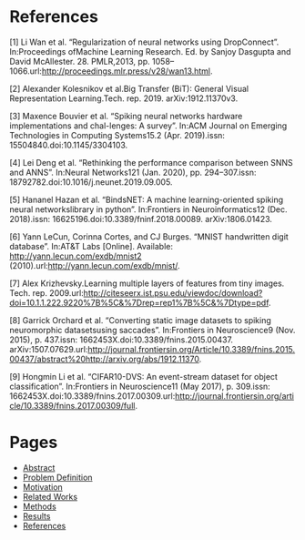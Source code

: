 # References
[1] Li Wan et al. “Regularization of neural networks using DropConnect”. In:Proceedings ofMachine Learning Research. Ed. by Sanjoy Dasgupta and David McAllester. 28. PMLR,2013, pp. 1058–1066.url:http://proceedings.mlr.press/v28/wan13.html.

[2] Alexander Kolesnikov et al.Big Transfer (BiT): General Visual Representation Learning.Tech. rep. 2019. arXiv:1912.11370v3.

[3] Maxence  Bouvier  et  al.  “Spiking  neural  networks  hardware  implementations  and  chal-lenges:  A  survey”.  In:ACM Journal on Emerging Technologies in Computing Systems15.2 (Apr. 2019).issn: 15504840.doi:10.1145/3304103.

[4] Lei Deng et al. “Rethinking the performance comparison between SNNS and ANNS”. In:Neural Networks121 (Jan. 2020), pp. 294–307.issn: 18792782.doi:10.1016/j.neunet.2019.09.005.

[5] Hananel Hazan et al. “BindsNET: A machine learning-oriented spiking neural networkslibrary in python”. In:Frontiers in Neuroinformatics12 (Dec. 2018).issn: 16625196.doi:10.3389/fninf.2018.00089. arXiv:1806.01423.

[6] Yann LeCun, Corinna Cortes, and CJ Burges. “MNIST handwritten digit database”. In:AT&T Labs [Online]. Available: http://yann.lecun.com/exdb/mnist2 (2010).url:http://yann.lecun.com/exdb/mnist/.

[7] Alex Krizhevsky.Learning multiple layers of features from tiny images. Tech. rep. 2009.url:http://citeseerx.ist.psu.edu/viewdoc/download?doi=10.1.1.222.9220%7B%5C&%7Drep=rep1%7B%5C&%7Dtype=pdf.

[8] Garrick Orchard et al. “Converting static image datasets to spiking neuromorphic datasetsusing saccades”. In:Frontiers in Neuroscience9 (Nov. 2015), p. 437.issn: 1662453X.doi:10.3389/fnins.2015.00437. arXiv:1507.07629.url:http://journal.frontiersin.org/Article/10.3389/fnins.2015.00437/abstract%20http://arxiv.org/abs/1912.11370.

[9] Hongmin Li et al. “CIFAR10-DVS: An event-stream dataset for object classification”. In:Frontiers in Neuroscience11 (May 2017), p. 309.issn: 1662453X.doi:10.3389/fnins.2017.00309.url:http://journal.frontiersin.org/article/10.3389/fnins.2017.00309/full.

# Pages
- [Abstract](./index.md)
- [Problem Definition](./problem.md)
- [Motivation](./motivation.md)
- [Related Works](./related.md)
- [Methods](./methods.md)
- [Results](./results.md)
- [References](./references.md)